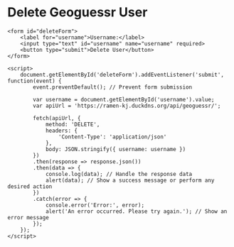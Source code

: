 <html>
<head>
    <title>Delete Geoguessr User</title>
</head>
<body>
    <h1>Delete Geoguessr User</h1>
    
    <form id="deleteForm">
        <label for="username">Username:</label>
        <input type="text" id="username" name="username" required>
        <button type="submit">Delete User</button>
    </form>
    
    <script>
        document.getElementById('deleteForm').addEventListener('submit', function(event) {
            event.preventDefault(); // Prevent form submission
            
            var username = document.getElementById('username').value;
            var apiUrl = 'https://ramen-kj.duckdns.org/api/geoguessr/';
            
            fetch(apiUrl, {
                method: 'DELETE',
                headers: {
                    'Content-Type': 'application/json'
                },
                body: JSON.stringify({ username: username })
            })
            .then(response => response.json())
            .then(data => {
                console.log(data); // Handle the response data
                alert(data); // Show a success message or perform any desired action
            })
            .catch(error => {
                console.error('Error:', error);
                alert('An error occurred. Please try again.'); // Show an error message
            });
        });
    </script>
</body>
</html>